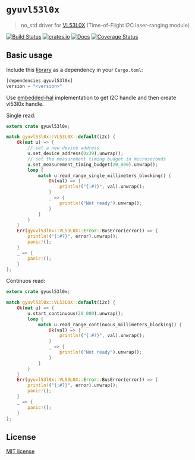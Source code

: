 # `gyuvl53l0x`

> no_std driver for [VL53L0X](https://www.st.com/resource/en/datasheet/vl53l0x.pdf) (Time-of-Flight I2C laser-ranging module)

[![Build Status](https://github.com/lucazulian/gyuvl53l0x/workflows/gyuvl53l0x-ci/badge.svg)](https://github.com/lucazulian/gyuvl53l0x/actions?query=workflow%3Agyuvl53l0x-ci)
[![crates.io](http://meritbadge.herokuapp.com/gyuvl53l0x?style=flat-square)](https://crates.io/crates/gyuvl53l0x)
[![Docs](https://docs.rs/gyuvl53l0x/badge.svg)](https://docs.rs/gyuvl53l0x)
[![Coverage Status](https://coveralls.io/repos/github/lucazulian/gyuvl53l0x/badge.svg?branch=master)](https://coveralls.io/github/lucazulian/gyuvl53l0x?branch=master)

## Basic usage

Include this [library](https://crates.io/crates/gyuvl53l0x) as a dependency in your `Cargo.toml`:

```rust
[dependencies.gyuvl53l0x]
version = "<version>"
```

Use [embedded-hal](https://github.com/rust-embedded/embedded-hal) implementation to get I2C handle and then create vl53l0x handle.

Single read:

```rust
extern crate gyuvl53l0x;

match gyuvl53l0x::VL53L0X::default(i2c) {
    Ok(mut u) => {
        // set a new device address
        u.set_device_address(0x39).unwrap();
        // set the measurement timing budget in microseconds
        u.set_measurement_timing_budget(20_000).unwrap();
        loop {
            match u.read_range_single_millimeters_blocking() {
                Ok(val) => {
                    println!("{:#?}", val).unwrap();
                }
                _ => {
                    println!("Not ready").unwrap();
                }
            }
        }
    }
    Err(gyuvl53l0x::VL53L0X::Error::BusError(error)) => {
        println!("{:#?}", error).unwrap();
        panic!();
    }
    _ => {
        panic!();
    }
};
```

Continuos read:

```rust
extern crate gyuvl53l0x;

match gyuvl53l0x::VL53L0X::default(i2c) {
    Ok(mut u) => {
        u.start_continuous(20_000).unwrap();
        loop {
            match u.read_range_continuous_millimeters_blocking() {
                Ok(val) => {
                    println!("{:#?}", val).unwrap();
                }
                _ => {
                    println!("Not ready").unwrap();
                }
            }
        }
    }
    Err(gyuvl53l0x::VL53L0X::Error::BusError(error)) => {
        println!("{:#?}", error).unwrap();
        panic!();
    }
    _ => {
        panic!();
    }
};
```

## License

[MIT license](http://opensource.org/licenses/MIT)
